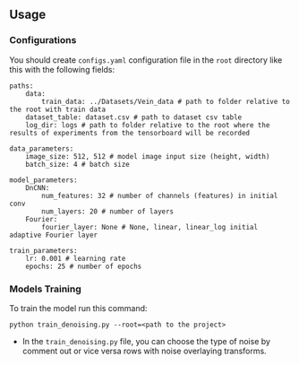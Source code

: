 ## Usage

### Configurations

You should create `configs.yaml` configuration file in the `root` directory like this with the following fields:

```
paths:
    data:
        train_data: ../Datasets/Vein_data # path to folder relative to the root with train data
    dataset_table: dataset.csv # path to dataset csv table
    log_dir: logs # path to folder relative to the root where the results of experiments from the tensorboard will be recorded

data_parameters:
    image_size: 512, 512 # model image input size (height, width)
    batch_size: 4 # batch size

model_parameters:
    DnCNN:
        num_features: 32 # number of channels (features) in initial conv
        num_layers: 20 # number of layers
    Fourier:
        fourier_layer: None # None, linear, linear_log initial adaptive Fourier layer

train_parameters:
    lr: 0.001 # learning rate
    epochs: 25 # number of epochs
```

### Models Training

To train the model run this command:

`python train_denoising.py --root=<path to the project>`

* In the `train_denoising.py` file, you can choose the type of noise by comment out or vice versa rows with noise overlaying transforms.
